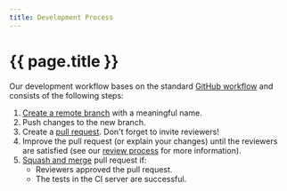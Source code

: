 ```yaml
---
title: Development Process
---
```


# {{ page.title }}

Our development workflow bases on the standard [GitHub workflow](https://guides.github.com/introduction/flow/) and consists of the following steps:

1. [Create a remote branch](https://help.github.com/articles/creating-and-deleting-branches-within-your-repository/) with a meaningful name.
2. Push changes to the new branch.
3. Create a [pull request](https://help.github.com/articles/about-pull-requests/). Don't forget to invite reviewers!
4. Improve the pull request (or explain your changes) until the reviewers are satisfied (see our [review process](review.md) for more information).
5. [Squash and merge](https://help.github.com/articles/about-pull-request-merges/#squash-and-merge-your-pull-request-commits) pull request if:
    * Reviewers approved the pull request.
    * The tests in the CI server are successful.
    
